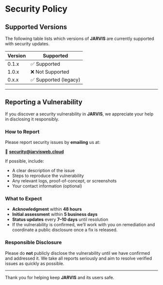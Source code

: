# Security Policy

## Supported Versions

The following table lists which versions of **JARVIS** are currently supported with security updates.

| Version | Supported          |
| -------- | ------------------ |
| 0.1.x    | ✅ Supported        |
| 1.0.x    | ❌ Not Supported    |
| 0.x.x    | ✅ Supported (legacy) |

---

## Reporting a Vulnerability

If you discover a security vulnerability in **JARVIS**, we appreciate your help in disclosing it responsibly.

### How to Report
Please report security issues by **emailing** us at:

📧 **security@jarvisweb.cloud**

If possible, include:
- A clear description of the issue
- Steps to reproduce the vulnerability
- Any relevant logs, proof-of-concept, or screenshots
- Your contact information (optional)

### What to Expect
- **Acknowledgment** within **48 hours**
- **Initial assessment** within **5 business days**
- **Status updates** every **7–10 days** until resolution
- If the vulnerability is confirmed, we’ll work with you on remediation and coordinate a public disclosure once a fix is released.

### Responsible Disclosure
Please do **not** publicly disclose the vulnerability until we have confirmed and addressed it. We take all reports seriously and aim to resolve verified issues as quickly as possible.

---

Thank you for helping keep **JARVIS** and its users safe.
